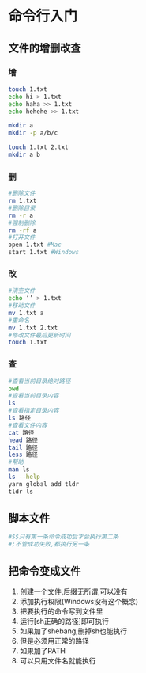 # 命令行入门
## 文件的增删改查
### 增
```bash
touch 1.txt
echo hi > 1.txt
echo haha >> 1.txt
echo hehehe >> 1.txt

mkdir a
mkdir -p a/b/c

touch 1.txt 2.txt
mkdir a b
```

### 删
```bash
#删除文件
rm 1.txt
#删除目录
rm -r a
#强制删除
rm -rf a
#打开文件
open 1.txt #Mac
start 1.txt #Windows
```

### 改
```bash
#清空文件
echo ‘’ > 1.txt
#移动文件
mv 1.txt a
#重命名
mv 1.txt 2.txt
#修改文件最后更新时间
touch 1.txt
```

### 查
```bash
#查看当前目录绝对路径
pwd
#查看当前目录内容
ls
#查看指定目录内容
ls 路径
#查看文件内容
cat 路径
head 路径
tail 路径
less 路径
#帮助
man ls
ls --help
yarn global add tldr
tldr ls
```

## 脚本文件
```bash
#$$只有第一条命令成功后才会执行第二条
#;不管成功失败,都执行另一条
```

## 把命令变成文件
1. 创建一个文件,后缀无所谓,可以没有
2. 添加执行权限(Windows没有这个概念)
3. 把要执行的命令写到文件里
4. 运行[sh正确的路径]即可执行
5. 如果加了shebang,删掉sh也能执行
6. 但是必须用正常的路径
7. 如果加了PATH
8. 可以只用文件名就能执行